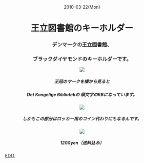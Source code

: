 

<div align="center">
  
2010-03-22(Mon)
# 王立図書館のキーホルダー
### デンマークの王立図書館、
### ブラックダイヤモンドのキーホルダーです。
![](http://blog.cnobi.jp/v1/blog/user/71e35865e9e62f3f9d70420d6124d2ab/1205019352)
##### 王冠のマークを横から見ると
##### Det Kongelige Bibliotekの 頭文字のKBになっています。
![](http://blog.cnobi.jp/v1/blog/user/71e35865e9e62f3f9d70420d6124d2ab/1205019353)
##### しかもこの部分はロッカー用のコイン代わりにもなるんです。  
![](http://blog.cnobi.jp/v1/blog/user/71e35865e9e62f3f9d70420d6124d2ab/1205019354)
##### 1200yen（送料込み）

</div>

[EDIT](https://github.com/jamad/practicePython/edit/master/dkzakka_web/entry508.md)
